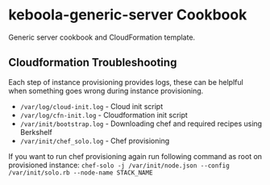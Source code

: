 keboola-generic-server Cookbook
===============================

Generic server cookbook and CloudFormation template.


Cloudformation Troubleshooting
---------------
Each step of instance provisioning provides logs, these can be helplful when something goes wrong during instance provisioning.

* `/var/log/cloud-init.log` - Cloud init script
* `/var/log/cfn-init.log` - Cloudformation init script
* `/var/init/bootstrap.log` - Downloading chef and required recipes using Berkshelf
* `/var/init/chef_solo.log` - Chef provisioning

If you want to run chef provisioning again run following command as root on provisioned instance:
`chef-solo -j /var/init/node.json --config /var/init/solo.rb --node-name STACK_NAME`